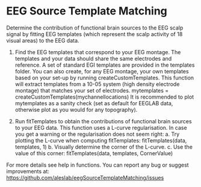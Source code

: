 # EEG Source Template Matching
Determine the contribution of functional brain sources to the EEG scalp 
signal by fitting EEG templates (which represent the scalp activity of 18 
visual areas) to the EEG data.

1. Find the EEG templates that correspond to your EEG montage. The templates and your 
data should share the same electrodes and reference. 
A set of standard EGI templates are provided in the templates folder. 
You can also create, for any EEG montage, your own templates based on your 
set-up by running createCustomTemplates. This function will extract templates
from a 10-05 system (high density electrode montage) that matches your set of electrodes. 
mytemplates = createCustomTemplates(mychannellocations)
It is recommended to plot mytemplates as a sanity check (set as default for 
EEGLAB data, otherwise plot as you would for any topography). 

2. Run fitTemplates to obtain the contributions of functional brain sources to
your EEG data. This function uses a L-curve regularisation. In case you get 
a warning or the regularisation does not seem right: 
a. Try plotting the L-curve when computing fitTemplates: 
fitTemplates(data, templates, 1)
b. Visually determine the corner of the L-curve.
c. Use the value of this corner: 
fitTemplates(data, templates, CornerValue)

For more details see help in functions.
You can report any bug or suggest improvements at:
https://github.com/aleslab/eegSourceTemplateMatching/issues
